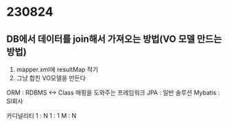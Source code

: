 # 230824

## DB에서 데이터를 join해서 가져오는 방법(VO 모델 만드는 방법)

1. mapper.xml에 resultMap 적기
2. 그냥 합친 VO모델을 만든다


ORM : RDBMS <-> Class 매핑을 도와주는 프레임워크
JPA : 일반 솔루션
Mybatis : SI회사

카디널리티  1 : N
            1 : 1
            M : N
